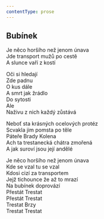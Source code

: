```yaml
---
contentType: prose
---
```


## Bubínek

Je něco horšího než jenom únava  
Jde transport mužů po cestě  
A slunce vaří z kostí

Oči si hledají  
Zde padnu  
O kus dále  
A smrt jak žrádlo  
Do sytosti  
Ale  
Naživu z nich každý zůstává

Neboť sta krásných ocelových protéz  
Scvakla jim pomsta po těle  
Páteře Brady Kolena  
Ach ta trestanecká chátra zmořená  
A jak suroví jsou její andělé

Je něco horšího než jenom únava  
Kde se vzal tu se vzal  
Kdosi cizí za transportem  
Jejž tichounce že až to mrazí  
Na bubínek doprovází  
Přestát Trestat  
Přestát Trestat  
Trestat Brzy  
Trestat Trestat
